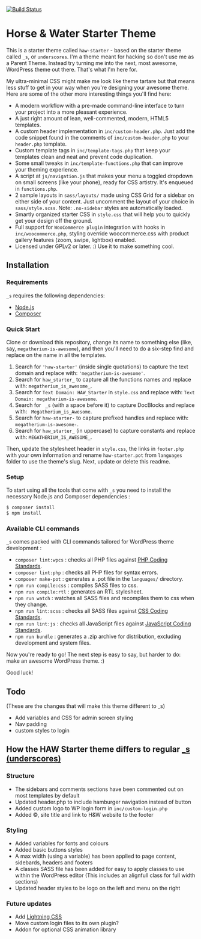 [![Build Status](https://travis-ci.org/Automattic/_s.svg?branch=master)](https://travis-ci.org/Automattic/_s)

Horse & Water Starter Theme
===

This is a starter theme called `haw-starter` - based on the starter theme called `_s`, or `underscores`. I'm a theme meant for hacking so don't use me as a Parent Theme. Instead try turning me into the next, most awesome, WordPress theme out there. That's what I'm here for.

My ultra-minimal CSS might make me look like theme tartare but that means less stuff to get in your way when you're designing your awesome theme. Here are some of the other more interesting things you'll find here:

* A modern workflow with a pre-made command-line interface to turn your project into a more pleasant experience.
* A just right amount of lean, well-commented, modern, HTML5 templates.
* A custom header implementation in `inc/custom-header.php`. Just add the code snippet found in the comments of `inc/custom-header.php` to your `header.php` template.
* Custom template tags in `inc/template-tags.php` that keep your templates clean and neat and prevent code duplication.
* Some small tweaks in `inc/template-functions.php` that can improve your theming experience.
* A script at `js/navigation.js` that makes your menu a toggled dropdown on small screens (like your phone), ready for CSS artistry. It's enqueued in `functions.php`.
* 2 sample layouts in `sass/layouts/` made using CSS Grid for a sidebar on either side of your content. Just uncomment the layout of your choice in `sass/style.scss`.
Note: `.no-sidebar` styles are automatically loaded.
* Smartly organized starter CSS in `style.css` that will help you to quickly get your design off the ground.
* Full support for `WooCommerce plugin` integration with hooks in `inc/woocommerce.php`, styling override woocommerce.css with product gallery features (zoom, swipe, lightbox) enabled.
* Licensed under GPLv2 or later. :) Use it to make something cool.

Installation
---------------

### Requirements

`_s` requires the following dependencies:

- [Node.js](https://nodejs.org/)
- [Composer](https://getcomposer.org/)

### Quick Start

Clone or download this repository, change its name to something else (like, say, `megatherium-is-awesome`), and then you'll need to do a six-step find and replace on the name in all the templates.

1. Search for `'haw-starter'` (inside single quotations) to capture the text domain and replace with: `'megatherium-is-awesome'`.
2. Search for `haw_starter_` to capture all the functions names and replace with: `megatherium_is_awesome_`.
3. Search for `Text Domain: HAW_Starter` in `style.css` and replace with: `Text Domain: megatherium-is-awesome`.
4. Search for <code>&nbsp;_s</code> (with a space before it) to capture DocBlocks and replace with: <code>&nbsp;Megatherium_is_Awesome</code>.
5. Search for `haw-starter-` to capture prefixed handles and replace with: `megatherium-is-awesome-`.
6. Search for `haw_starter_` (in uppercase) to capture constants and replace with: `MEGATHERIUM_IS_AWESOME_`.

Then, update the stylesheet header in `style.css`, the links in `footer.php` with your own information and rename `haw-starter.pot` from `languages` folder to use the theme's slug. Next, update or delete this readme.

### Setup

To start using all the tools that come with `_s`  you need to install the necessary Node.js and Composer dependencies :

```sh
$ composer install
$ npm install
```

### Available CLI commands

`_s` comes packed with CLI commands tailored for WordPress theme development :

- `composer lint:wpcs` : checks all PHP files against [PHP Coding Standards](https://developer.wordpress.org/coding-standards/wordpress-coding-standards/php/).
- `composer lint:php` : checks all PHP files for syntax errors.
- `composer make-pot` : generates a .pot file in the `languages/` directory.
- `npm run compile:css` : compiles SASS files to css.
- `npm run compile:rtl` : generates an RTL stylesheet.
- `npm run watch` : watches all SASS files and recompiles them to css when they change.
- `npm run lint:scss` : checks all SASS files against [CSS Coding Standards](https://developer.wordpress.org/coding-standards/wordpress-coding-standards/css/).
- `npm run lint:js` : checks all JavaScript files against [JavaScript Coding Standards](https://developer.wordpress.org/coding-standards/wordpress-coding-standards/javascript/).
- `npm run bundle` : generates a .zip archive for distribution, excluding development and system files.

Now you're ready to go! The next step is easy to say, but harder to do: make an awesome WordPress theme. :)

Good luck!

Todo
---------------
(These are the changes that will make this theme different to _s)
- Add variables and CSS for admin screen styling
- Nav padding
- custom styles to login

## How the HAW Starter theme differs to regular [_s (underscores)](https://github.com/Automattic/_s)
### Structure
- The sidebars and comments sections have been commented out on most templates by default
- Updated header.php to include hamburger navigation instead of button
- Added custom logo to WP login form in `inc/custom-login.php`
- Added ©, site title and link to H&W website to the footer
### Styling
- Added variables for fonts and colours
- Added basic buttons styles
- A max width (using a variable) has been applied to page content, sidebards, headers and footers
- A classes SASS file has been added for easy to apply classes to use within the WordPress editor (This includes an alignfull class for full width sections)
- Updated header styles to be logo on the left and menu on the right

### Future updates
- Add [Lightning CSS](https://lightningcss.dev/docs.html)
- Move custom login files to its own plugin?
- Addon for optional CSS animation library